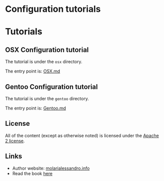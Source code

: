 # Configuration tutorials

# Tutorials

## OSX Configuration tutorial

The tutorial is under the `osx` directory.

The entry point is: [OSX.md](./osx/osx.md)

## Gentoo Configuration tutorial

The tutorial is under the `gentoo` directory.

The entry point is: [Gentoo.md](./gentoo/gentoo.md)

## License

All of the content (except as otherwise noted) is licensed under the [Apache 2 license](LICENSE).

## Links

* Author website: [molarialessandro.info](https://molarialessandro.info)
* Read the book [here](http://alem0lars.gitbooks.io/configuration-tutorials/)

